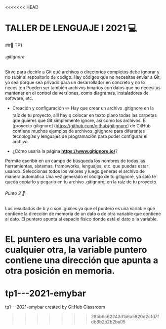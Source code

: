 <<<<<<< HEAD

# TALLER DE LENGUAJE I 2021  :computer:

##:pushpin: TP1

###### .gitignore 

Sirve para decirle a Git qué archivos o directorios completos debe 
ignorar y no subir al repositorio de código. Hay códigos que no necesitas enviar a Git,
ya sea porque sea privado para un desarrollador en concreto y no lo necesiten Pueden ser también archivos binarios con datos que no necesitas mantener en el control de versiones, 
como diagramas, instaladores de software, etc.

- Creación y configuración  :pencil2:
Hay que crear un archivo .gitignore en la raíz de tu proyecto, allí hay q colocar en texto plano
todas las carpetas que quieres que Git simplemente ignore, así como los archivos.
El [proyecto gitignore] (https://github.com/github/gitignore) de GitHub contiene muchos ejemplos de archivos .gitignore para diferentes tecnologías y lenguajes de programación para
poder configurar el archivo.

- ¿Cómo usaría la página **https://www.gitignore.io/**?

Permite escribir en un campo de búsqueda los nombres de todas las herramientas, sistemas, frameworks, lenguajes, etc. que puedas estar usando. Seleccionas todos los valores y luego
generas el archivo de manera automática
Una vez generado el código de tu gitignore, ya solo te queda copiarlo y pegarlo en tu archivo .gitignore, 
en la raíz de tu proyecto. 


###### Punto 2  :file_folder:

Los resultados de b y c son iguales ya que el puntero es una variable que contiene la dirección de memoria de un dato o de otra variable que contiene al dato.
El puntero apunta al espacio físico donde está el dato o la variable.

EL puntero es una variable como cualquier otra, la variable puntero contiene una dirección que apunta a otra posición en memoria.
=======
# tp1---2021-emybar
tp1---2021-emybar created by GitHub Classroom
>>>>>>> 28bb6c62243d1a6a5820d2c1d7fdb8b2b2b2ba05
